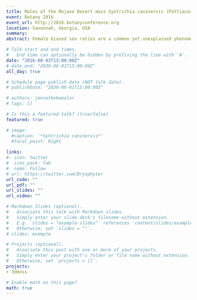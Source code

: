 ```yaml
---
title: Males of the Mojave Desert moss Syntrichia caninervis (Pottiaceae) are rare and shy
event: Botany 2016
event_url: http://2016.botanyconference.org
location: Savannah, Georgia, USA
summary: 
abstract: Female biased sex ratios are a common yet unexplained phenomenon in bryophyte populations; a pattern that, for some species, appears to be correlated with increased environmental stress. Natural populations of the dioicous moss Syntrichia caninervis, an important component of the Mojave Desert biological soil crust, are highly female-biased, based on expression of gametangia. This may be because males experience greater mortality at some point in the life cycle, and are therefore rare (the rare male hypothesis), or males may simply produce sexual structures less frequently (the shy male hypothesis). To distinguish between these two alternatives, we used double digest restriction-site associated DNA (RAD) sequencing to survey the clonal diversity within two Mojave Desert populations of S. caninervis and determine whether sex ratios inferred from genetic data are consistent with ratios based on sex expression. We first identified 200 candidate sex-associated loci in a sample of 11 females and 10 males by selecting RAD sequences that were only found in one sex. Next we searched for these markers within RAD sequences of 131 sterile branches of unknown sex from two sites that differed in water availability, and potentially level of stress. Samples that were found to only have potential sex-associated loci from a single sex were identified as that sex. About two thirds of the 200 candidate loci tested showed signature of sex linkage in the full dataset. The observed phenotypic female:male sex ratio was 18:1 for the higher elevation, less stressful site (SCH) and no sex expression was observed at a dryer lower elevation site (SCL). However, using the putative sex-linked markers, we found a 2:1 genetic female bias in SCH, suggesting that males in this population are "shy”, while SCL was entirely genetically female, suggesting that males are absent. Clonal diversity was higher in SCH than SCL (Simpson’s, p-value < 0.05) and females were more clonally diverse than males in SCH (Shannon index, p-value = 0.001). Higher clonal diversity in SCH suggests fewer genotypes may be capable of growth in the lower elevation, higher stress site. Together, these results suggest that: (1) both the rare male and shy male hypotheses may contribute to observed phenotypic sex ratios in the field, and (2) sex-specific differences in life history and survival interact with environmental stress to determine the proportion of males in S. caninervis populations.

# Talk start and end times.
#   End time can optionally be hidden by prefixing the line with `#`.
date: "2016-08-03T13:00:00Z"
# date_end: "2030-06-01T15:00:00Z"
all_day: true

# Schedule page publish date (NOT talk date).
# publishDate: "2030-06-01T15:00:00Z"

# authors: jennatbekwealor
# tags: []

# Is this a featured talk? (true/false)
featured: true

# image:
  #caption: '*Syntrichia caninervis*'
  #focal_point: Right
  
links:
#- icon: twitter
#  icon_pack: fab
#  name: Follow
# url: https://twitter.com/Bryophyter
url_code: ""
url_pdf: ""
url_slides: ""
url_video: ""

# Markdown Slides (optional).
#   Associate this talk with Markdown slides.
#   Simply enter your slide deck's filename without extension.
#   E.g. `slides = "example-slides"` references `content/slides/example-slides.md`.
#   Otherwise, set `slides = ""`.
# slides: example

# Projects (optional).
#   Associate this post with one or more of your projects.
#   Simply enter your project's folder or file name without extension.
#   Otherwise, set `projects = []`.
projects:
- 3dmoss

# Enable math on this page?
math: true
---
```


